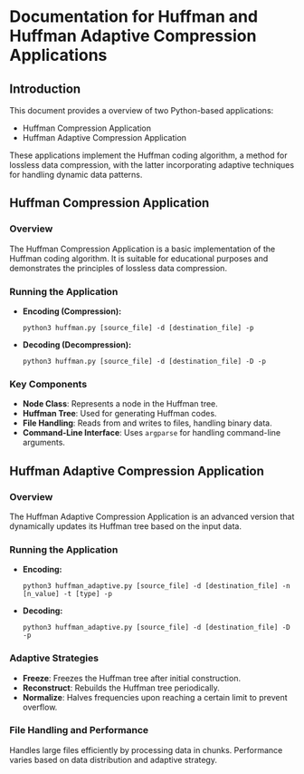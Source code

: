 
# Documentation for Huffman and Huffman Adaptive Compression Applications

## Introduction

This document provides a overview of two Python-based applications:
* Huffman Compression Application
* Huffman Adaptive Compression Application

These applications implement the Huffman coding algorithm, a method for lossless data compression, with the latter incorporating adaptive techniques for handling dynamic data patterns.


## Huffman Compression Application

### Overview
The Huffman Compression Application is a basic implementation of the Huffman coding algorithm. It is suitable for educational purposes and demonstrates the principles of lossless data compression.

### Running the Application
- **Encoding (Compression):**
  ```
  python3 huffman.py [source_file] -d [destination_file] -p
  ```
- **Decoding (Decompression):**
  ```
  python3 huffman.py [source_file] -d [destination_file] -D -p
  ```

### Key Components
- **Node Class**: Represents a node in the Huffman tree.
- **Huffman Tree**: Used for generating Huffman codes.
- **File Handling**: Reads from and writes to files, handling binary data.
- **Command-Line Interface**: Uses `argparse` for handling command-line arguments.

## Huffman Adaptive Compression Application

### Overview
The Huffman Adaptive Compression Application is an advanced version that dynamically updates its Huffman tree based on the input data.

### Running the Application
- **Encoding:**
  ```
  python3 huffman_adaptive.py [source_file] -d [destination_file] -n [n_value] -t [type] -p
  ```
- **Decoding:**
  ```
  python3 huffman_adaptive.py [source_file] -d [destination_file] -D -p
  ```

### Adaptive Strategies
- **Freeze**: Freezes the Huffman tree after initial construction.
- **Reconstruct**: Rebuilds the Huffman tree periodically.
- **Normalize**: Halves frequencies upon reaching a certain limit to prevent overflow.

### File Handling and Performance
Handles large files efficiently by processing data in chunks. Performance varies based on data distribution and adaptive strategy.
